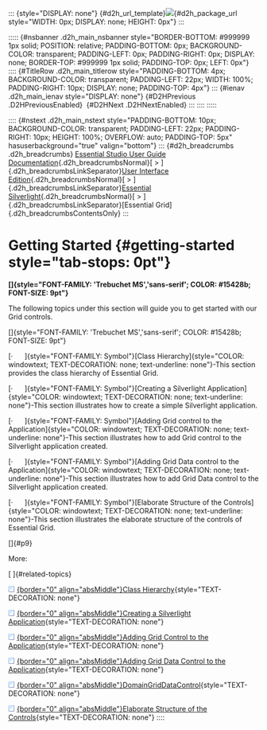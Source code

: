 ::: {style="DISPLAY: none"}
[](ms-xhelp:///?Id=d2h_url_template){#d2h_url_template}![](!package_url!){#d2h_package_url style="WIDTH: 0px; DISPLAY: none; HEIGHT: 0px"}
:::

::::: {#nsbanner .d2h_main_nsbanner style="BORDER-BOTTOM: #999999 1px solid; POSITION: relative; PADDING-BOTTOM: 0px; BACKGROUND-COLOR: transparent; PADDING-LEFT: 0px; PADDING-RIGHT: 0px; DISPLAY: none; BORDER-TOP: #999999 1px solid; PADDING-TOP: 0px; LEFT: 0px"}
:::: {#TitleRow .d2h_main_titlerow style="PADDING-BOTTOM: 4px; BACKGROUND-COLOR: transparent; PADDING-LEFT: 22px; WIDTH: 100%; PADDING-RIGHT: 10px; DISPLAY: none; PADDING-TOP: 4px"}
::: {#ienav .d2h_main_ienav style="DISPLAY: none"}
[](ms-xhelp:///?Id=51154b65-d699-4c99-8617-4fdd83d9cbd7){#D2HPrevious .D2HPreviousEnabled}  [](ms-xhelp:///?Id=d7efd70c-cc90-4ad2-9831-ca49ae3ff0d2){#D2HNext .D2HNextEnabled}
:::
::::
:::::

:::: {#nstext .d2h_main_nstext style="PADDING-BOTTOM: 10px; BACKGROUND-COLOR: transparent; PADDING-LEFT: 22px; PADDING-RIGHT: 10px; HEIGHT: 100%; OVERFLOW: auto; PADDING-TOP: 5px" hasuserbackground="true" valign="bottom"}
::: {#d2h_breadcrumbs .d2h_breadcrumbs}
[Essential Studio User Guide Documentation](ms-xhelp:///?Id=12457748-09e3-4d74-a240-8e049cedf030){.d2h_breadcrumbsNormal}[ \> ]{.d2h_breadcrumbsLinkSeparator}[User Interface Edition](ms-xhelp:///?Id=c29296b7-531c-413b-a0ec-488ca1f7f669){.d2h_breadcrumbsNormal}[ \> ]{.d2h_breadcrumbsLinkSeparator}[Essential Silverlight](ms-xhelp:///?Id=66221bd1-ba2e-43c2-94a7-618f50e01d24){.d2h_breadcrumbsNormal}[ \> ]{.d2h_breadcrumbsLinkSeparator}[Essential Grid]{.d2h_breadcrumbsContentsOnly}
:::

# Getting Started {#getting-started style="tab-stops: 0pt"}

**[]{style="FONT-FAMILY: 'Trebuchet MS','sans-serif'; COLOR: #15428b; FONT-SIZE: 9pt"}** 

The following topics under this section will guide you to get started with our Grid controls.

[]{style="FONT-FAMILY: 'Trebuchet MS','sans-serif'; COLOR: #15428b; FONT-SIZE: 9pt"} 

[·      ]{style="FONT-FAMILY: Symbol"}[Class Hierarchy]{style="COLOR: windowtext; TEXT-DECORATION: none; text-underline: none"}-This section provides the class hierarchy of Essential Grid.

[·      ]{style="FONT-FAMILY: Symbol"}[Creating a Silverlight Application]{style="COLOR: windowtext; TEXT-DECORATION: none; text-underline: none"}-This section illustrates how to create a simple Silverlight application.

[·      ]{style="FONT-FAMILY: Symbol"}[Adding Grid control to the Application]{style="COLOR: windowtext; TEXT-DECORATION: none; text-underline: none"}-This section illustrates how to add Grid control to the Silverlight application created.

[·      ]{style="FONT-FAMILY: Symbol"}[Adding Grid Data control to the Application]{style="COLOR: windowtext; TEXT-DECORATION: none; text-underline: none"}-This section illustrates how to add Grid Data control to the Silverlight application created.

[·      ]{style="FONT-FAMILY: Symbol"}[Elaborate Structure of the Controls]{style="COLOR: windowtext; TEXT-DECORATION: none; text-underline: none"}-This section illustrates the elaborate structure of the controls of Essential Grid.

[]{#p9} 

More:

[ ]{#related-topics}

[![](button.gif){border="0" align="absMiddle"}Class Hierarchy](ms-xhelp:///?Id=d7efd70c-cc90-4ad2-9831-ca49ae3ff0d2){style="TEXT-DECORATION: none"}

[![](button.gif){border="0" align="absMiddle"}Creating a Silverlight Application](ms-xhelp:///?Id=d9d2fa82-1c61-4e25-babc-57be437ca352){style="TEXT-DECORATION: none"}

[![](button.gif){border="0" align="absMiddle"}Adding Grid Control to the Application](ms-xhelp:///?Id=47750539-b016-4d45-a5be-fa5d3602bf11){style="TEXT-DECORATION: none"}

[![](button.gif){border="0" align="absMiddle"}Adding Grid Data Control to the Application](ms-xhelp:///?Id=e8bae372-d4ed-4cbe-b24a-12117e97a7b0){style="TEXT-DECORATION: none"}

[![](button.gif){border="0" align="absMiddle"}DomainGridDataControl](ms-xhelp:///?Id=4104077d-0c94-45f9-bf40-68f8b484e61b){style="TEXT-DECORATION: none"}

[![](button.gif){border="0" align="absMiddle"}Elaborate Structure of the Controls](ms-xhelp:///?Id=300cb272-dbd9-41b0-883e-8ac548c4a225){style="TEXT-DECORATION: none"}
::::

